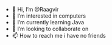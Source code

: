 - 👋 Hi, I’m @Raagvir
- 👀 I’m interested in computers
- 🌱 I’m currently learning Java
- 💞️ I’m looking to collaborate on 
- 📫 How to reach me i have no friends

<!---
Raagvir/Raagvir is a ✨ special ✨ repository because its `README.md` (this file) appears on your GitHub profile.
You can click the Preview link to take a look at your changes.
--->
